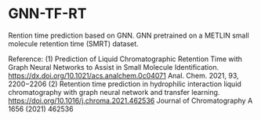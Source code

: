 # GNN-TF-RT
Rention time prediction based on GNN.
GNN pretrained on a METLIN small molecule retention time (SMRT) dataset.

Reference:
(1) Prediction of Liquid Chromatographic Retention Time with Graph Neural Networks to Assist in Small Molecule Identification. https://dx.doi.org/10.1021/acs.analchem.0c04071 Anal. Chem. 2021, 93, 2200−2206 
(2) Retention time prediction in hydrophilic interaction liquid chromatography with graph neural network and transfer learning. https://doi.org/10.1016/j.chroma.2021.462536 Journal of Chromatography A 1656 (2021) 462536
